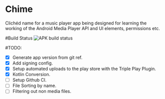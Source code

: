 # Chime
Clichéd name for a music player app being designed for learning the working of the Android Media Player API and UI elements, permissions etc.

#Build Status
![APK build status](https://github.com/Aky97567/Chime/workflows/Android%20CI/badge.svg?branch=master)

#TODO:
- [X] Generate app version from git ref.
- [X] Add signing config.
- [X] Setup automated uploads to the play store with the Triple Play Plugin.
- [X] Kotlin Conversion.
- [ ] Setup Github CI.
- [ ] File Sorting by name.
- [ ] Filtering out non media files.
